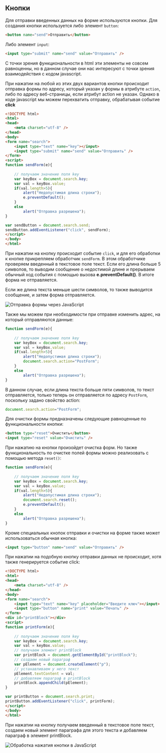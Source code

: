 ## Кнопки

Для отправки введенных данных на форме используются кнопки. Для создания кнопки используется либо элемент `button`:

```html
<button name="send">Отправить</button>
```

Либо элемент `input`:

```html
<input type="submit" name="send" value="Отправить" />
```

С точки зрения функциональности в html эти элементы не совсем равноценны, но в данном случае они нас интересуют с точки зрения взаимодействия с кодом javascript.

При нажатии на любой из этих двух вариантов кнопки происходит отправка формы по адресу, который указан у формы в атрибуте `action`, либо по адресу веб-страницы, если атрибут action не указан. 
Однако в коде javascript мы можем перехватить отправку, обрабатывая событие **click**

```html
<!DOCTYPE html>
<html>
<head>
    <meta charset="utf-8" />
</head>
<body>
<form name="search">
    <input type="text" name="key"></input>
    <input type="submit" name="send" value="Отправить" />
</form>
<script>
function sendForm(e){
    
    // получаем значение поля key
    var keyBox = document.search.key;
    var val = keyBox.value;
    if(val.length>5){
        alert("Недопустимая длина строки");
        e.preventDefault();
    }    
    else
        alert("Отправка разрешена");
}

var sendButton = document.search.send;
sendButton.addEventListener("click", sendForm);
</script>
</body>
</html>
```

При нажатии на кнопку происходит событие `click`, и для его обработки к кнопке прикрепляем обработчик `sendForm`. В этом 
обработчике проверяем введенный в текстовое поле текст. Если его длина больше 5 символов, то выводим сообщение о недостимой длине и прерываем обычный 
ход события с помощью вызова **e.preventDefault()**. В итоге форма не отправляется.

Если же длина текста меньше шести символов, то также выводится сообщение, и затем форма отправляется.

![Отправка формы через JavaScript](https://metanit.com/web/javascript/pics/formsubmit.png)

Также мы можем при необходимости при отправке изменить адрес, на который отправляются данные:

```js
function sendForm(e){
    
    // получаем значение поля key
    var keyBox = document.search.key;
    var val = keyBox.value;
    if(val.length>5){
        alert("Недопустимая длина строки");
        document.search.action="PostForm";
    }    
    else
        alert("Отправка разрешена");
}
```

В данном случае, если длина текста больше пяти символов, то текст отправляется, только теперь он отправляется по адресу `PostForm`, 
поскольку задано свойство action:

```js
document.search.action="PostForm";
```

Для очистки формы предназначены следующие равноценные по функциональности кнопки:

```html
<button type="reset">Очистить</button>
<input type="reset" value="Очистить" />
```

При нажатию на кнопки произойдет очистка форм. Но также функциональность по очистке полей формы можно реализовать с помощью метода 
`reset()`:

```js
function sendForm(e){
    
    // получаем значение поля key
    var keyBox = document.search.key;
    var val = keyBox.value;
    if(val.length>5){
        alert("Недопустимая длина строки");
        document.search.reset();
        e.preventDefault();
    }    
    else
        alert("Отправка разрешена");
}
```

Кроме специальных кнопок отправки и очистки на форме также может использоваться обычная кнопка:

```html
<input type="button" name="send" value="Отправить" />
```

При нажатии на подобную кнопку отправки данных не происходит, хотя также генерируется событие click:

```html
<!DOCTYPE html>
<html>
<head>
    <meta charset="utf-8" />
</head>
<body>
<form name="search">
    <input type="text" name="key" placeholder="Введите ключ"></input>
    <input type="button" name="print" value="Печать" />
</form>
<div id="printBlock"></div>
<script>
function printForm(e){
    
    // получаем значение поля key
    var keyBox = document.search.key;
    var val = keyBox.value;
    // получаем элемент printBlock
    var printBlock = document.getElementById("printBlock");
    // создаем новый параграф
    var pElement = document.createElement("p");
    // устанавливаем у него текст
    pElement.textContent = val;
    // добавляем параграф в printBlock
    printBlock.appendChild(pElement);
}

var printButton = document.search.print;
printButton.addEventListener("click", printForm);
</script>
</body>
</html>
```

При нажатии на кнопку получаем введенный в текстовое поле текст, создаем новый элемент параграфа для этого текста и добавляем параграф в элемент printBlock.

![Обработка нажатия кнопки в JavaScript](https://metanit.com/web/javascript/pics/buttonclick.png)

